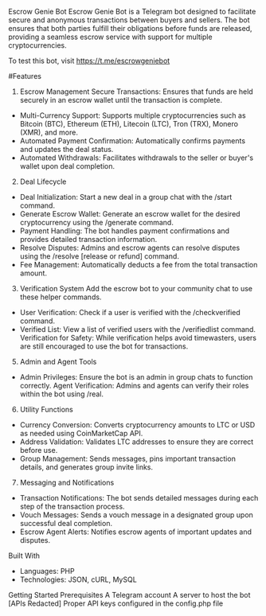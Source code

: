 Escrow Genie Bot
Escrow Genie Bot is a Telegram bot designed to facilitate secure and anonymous transactions between buyers and sellers. The bot ensures that both parties fulfill their obligations before funds are released, providing a seamless escrow service with support for multiple cryptocurrencies.

To test this bot, visit https://t.me/escrowgeniebot

#Features
1. Escrow Management
Secure Transactions: Ensures that funds are held securely in an escrow wallet until the transaction is complete.
- Multi-Currency Support: Supports multiple cryptocurrencies such as Bitcoin (BTC), Ethereum (ETH), Litecoin (LTC), Tron (TRX), Monero (XMR), and more.
- Automated Payment Confirmation: Automatically confirms payments and updates the deal status.
- Automated Withdrawals: Facilitates withdrawals to the seller or buyer's wallet upon deal completion.

2. Deal Lifecycle
- Deal Initialization: Start a new deal in a group chat with the /start command.
- Generate Escrow Wallet: Generate an escrow wallet for the desired cryptocurrency using the /generate command.
- Payment Handling: The bot handles payment confirmations and provides detailed transaction information.
- Resolve Disputes: Admins and escrow agents can resolve disputes using the /resolve [release or refund] command.
- Fee Management: Automatically deducts a fee from the total transaction amount.

3. Verification System
Add the escrow bot to your community chat to use these helper commands.
- User Verification: Check if a user is verified with the /checkverified command.
- Verified List: View a list of verified users with the /verifiedlist command.
Verification for Safety: While verification helps avoid timewasters, users are still encouraged to use the bot for transactions.

5. Admin and Agent Tools
- Admin Privileges: Ensure the bot is an admin in group chats to function correctly.
Agent Verification: Admins and agents can verify their roles within the bot using /real.

6. Utility Functions
- Currency Conversion: Converts cryptocurrency amounts to LTC or USD as needed using CoinMarketCap API.
- Address Validation: Validates LTC addresses to ensure they are correct before use.
- Group Management: Sends messages, pins important transaction details, and generates group invite links.

7. Messaging and Notifications
- Transaction Notifications: The bot sends detailed messages during each step of the transaction process.
- Vouch Messages: Sends a vouch message in a designated group upon successful deal completion.
- Escrow Agent Alerts: Notifies escrow agents of important updates and disputes.

Built With
- Languages: PHP
- Technologies: JSON, cURL, MySQL

Getting Started
Prerequisites
A Telegram account
A server to host the bot
[APIs Redacted]
Proper API keys configured in the config.php file
